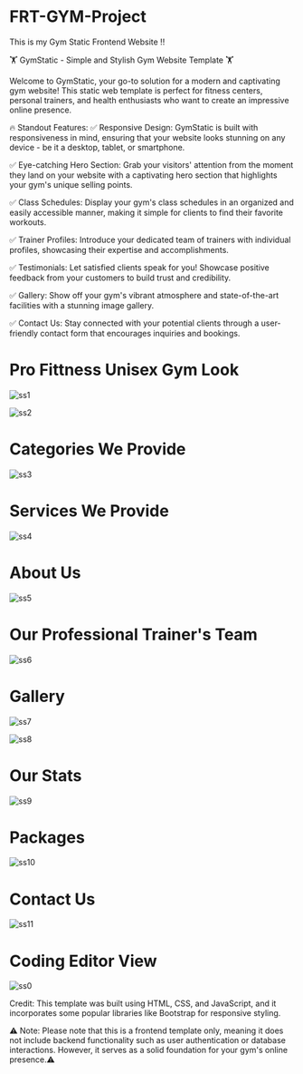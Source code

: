 # FRT-GYM-Project
This is my Gym Static Frontend Website !!

🏋️ GymStatic - Simple and Stylish Gym Website Template 🏋️

Welcome to GymStatic, your go-to solution for a modern and captivating gym website! This static web template is perfect for fitness centers, personal trainers, and health enthusiasts who want to create an impressive online presence.

🔥 Standout Features:
✅ Responsive Design: GymStatic is built with responsiveness in mind, ensuring that your website looks stunning on any device - be it a desktop, tablet, or smartphone.

✅ Eye-catching Hero Section: Grab your visitors' attention from the moment they land on your website with a captivating hero section that highlights your gym's unique selling points.

✅ Class Schedules: Display your gym's class schedules in an organized and easily accessible manner, making it simple for clients to find their favorite workouts.

✅ Trainer Profiles: Introduce your dedicated team of trainers with individual profiles, showcasing their expertise and accomplishments.

✅ Testimonials: Let satisfied clients speak for you! Showcase positive feedback from your customers to build trust and credibility.

✅ Gallery: Show off your gym's vibrant atmosphere and state-of-the-art facilities with a stunning image gallery.

✅ Contact Us: Stay connected with your potential clients through a user-friendly contact form that encourages inquiries and bookings.

# Pro Fittness Unisex Gym Look
![ss1](https://github.com/Acrto3Hil3/FRT-GYM-Project/assets/123864776/4c7a04d9-ef63-4527-9fa7-4eea2ab30866)

![ss2](https://github.com/Acrto3Hil3/FRT-GYM-Project/assets/123864776/986a2f29-2336-45f9-801e-5443ebd1de63)

# Categories We Provide
![ss3](https://github.com/Acrto3Hil3/FRT-GYM-Project/assets/123864776/fe56c825-b13c-4742-983f-323ae7e67ca4)

# Services We Provide
![ss4](https://github.com/Acrto3Hil3/FRT-GYM-Project/assets/123864776/608289c8-b4f8-4652-8534-08fb3736b212)

# About Us
![ss5](https://github.com/Acrto3Hil3/FRT-GYM-Project/assets/123864776/db5f5afa-45d7-48e7-96ae-4d36302cb025)

# Our Professional Trainer's Team
![ss6](https://github.com/Acrto3Hil3/FRT-GYM-Project/assets/123864776/ba69e931-2e80-49e1-8784-928b2d630d95)

# Gallery
![ss7](https://github.com/Acrto3Hil3/FRT-GYM-Project/assets/123864776/81284825-726e-4fe6-aafe-88a51181905a)

![ss8](https://github.com/Acrto3Hil3/FRT-GYM-Project/assets/123864776/6778cdd3-57a4-4e95-b98b-4d36dbbd0d0c)

# Our Stats
![ss9](https://github.com/Acrto3Hil3/FRT-GYM-Project/assets/123864776/3a5ecb1a-2e13-4018-8fd9-723a85650492)

# Packages 
![ss10](https://github.com/Acrto3Hil3/FRT-GYM-Project/assets/123864776/5bc63273-6b1f-4270-8037-fdc302964387)

# Contact Us
![ss11](https://github.com/Acrto3Hil3/FRT-GYM-Project/assets/123864776/8cabb773-cdb1-49a2-9a4f-7a4654ea3138)

# Coding Editor View
![ss0](https://github.com/Acrto3Hil3/FRT-GYM-Project/assets/123864776/75e5e118-6fa8-4408-ac57-6bf68768a35d)


Credit: This template was built using HTML, CSS, and JavaScript, and it incorporates some popular libraries like Bootstrap for responsive styling.

⚠️ Note: Please note that this is a frontend template only, meaning it does not include backend functionality such as user authentication or database interactions. However, it serves as a solid foundation for your gym's online presence.⚠️

